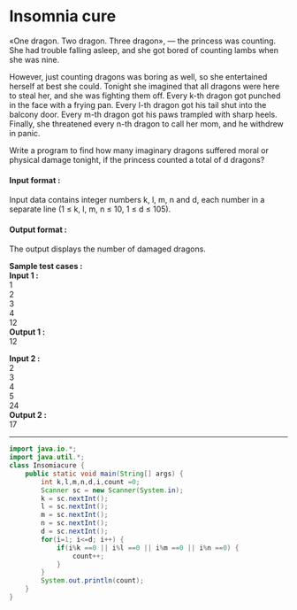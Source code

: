 # Insomnia cure
«One dragon. Two dragon. Three dragon», — the princess was counting. She had trouble falling asleep, and she got bored of counting lambs when she was nine.

However, just counting dragons was boring as well, so she entertained herself at best she could. Tonight she imagined that all dragons were here to steal her, and she was fighting them off. Every k-th dragon got punched in the face with a frying pan. Every l-th dragon got his tail shut into the balcony door. Every m-th dragon got his paws trampled with sharp heels. Finally, she threatened every n-th dragon to call her mom, and he withdrew in panic.

Write a program to find how many imaginary dragons suffered moral or physical damage tonight, if the princess counted a total of d dragons?

#### Input format :
Input data contains integer numbers k, l, m, n and d, each number in a separate line (1 ≤ k, l, m, n ≤ 10, 1 ≤ d ≤ 105).

#### Output format :
The output displays the number of damaged dragons.

**Sample test cases :<br>
Input 1 :** <br>
1<br>
2<br>
3<br>
4<br>
12<br>
**Output 1 :** <br>
12 <br>

**Input 2 :**  <br>
2<br>
3<br>
4<br>
5<br>
24<br>
**Output 2 :**  <br>
17


-------------------------------------------------------------------------------------------------------------------------------------------------------------------

```java
import java.io.*;
import java.util.*;
class Insomiacure {
	public static void main(String[] args) {
		int k,l,m,n,d,i,count =0;
		Scanner sc = new Scanner(System.in);
		k = sc.nextInt();
		l = sc.nextInt();
		m = sc.nextInt();
		n = sc.nextInt();
		d = sc.nextInt();
		for(i=1; i<=d; i++) {
			if(i%k ==0 || i%l ==0 || i%m ==0 || i%n ==0) {
				count++;
			}
		}
		System.out.println(count);
	}
}

```
